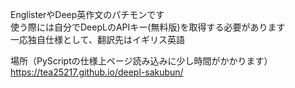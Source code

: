 EnglisterやDeep英作文のパチモンです<br>
使う際には自分でDeepLのAPIキー(無料版)を取得する必要があります<br>
一応独自仕様として、翻訳先はイギリス英語<br>

場所（PyScriptの仕様上ページ読み込みに少し時間がかかります）<br>
https://tea25217.github.io/deepl-sakubun/<br>
